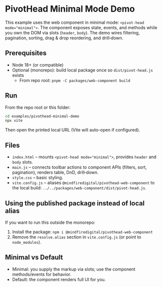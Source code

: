 # PivotHead Minimal Mode Demo

This example uses the web component in minimal mode: `<pivot-head mode="minimal">`. The component exposes state, events, and methods while you own the DOM via slots (`header`, `body`). The demo wires filtering, pagination, sorting, drag & drop reordering, and drill‑down.

## Prerequisites

- Node 18+ (or compatible)
- Optional (monorepo): build local package once so `dist/pivot-head.js` exists
  - From repo root: `pnpm -C packages/web-component build`

## Run

From the repo root or this folder:

```bash
cd examples/pivothead-minimal-demo
npx vite
```

Then open the printed local URL (Vite will auto-open if configured).

## Files

- `index.html` – mounts `<pivot-head mode="minimal">`, provides `header` and `body` slots.
- `main.js` – connects toolbar actions to component APIs (filters, sort, pagination), renders table, DnD, drill‑down.
- `style.css` – basic styling.
- `vite.config.js` – aliases `@mindfiredigital/pivothead-web-component` to the local build: `../../packages/web-component/dist/pivot-head.js`.

## Using the published package instead of local alias

If you want to run this outside the monorepo:

1. Install the package: `npm i @mindfiredigital/pivothead-web-component`
2. Remove the `resolve.alias` section in `vite.config.js` (or point to `node_modules`).

## Minimal vs Default

- Minimal: you supply the markup via slots; use the component methods/events for behavior.
- Default: the component renders full UI for you.
